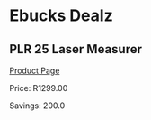 
# Ebucks Dealz
## PLR 25 Laser Measurer
[Product Page](https://www.ebucks.com/web/shop/productSelected.do?prodId=1094332916&catId=370101825)

Price: R1299.00

Savings: 200.0


	
